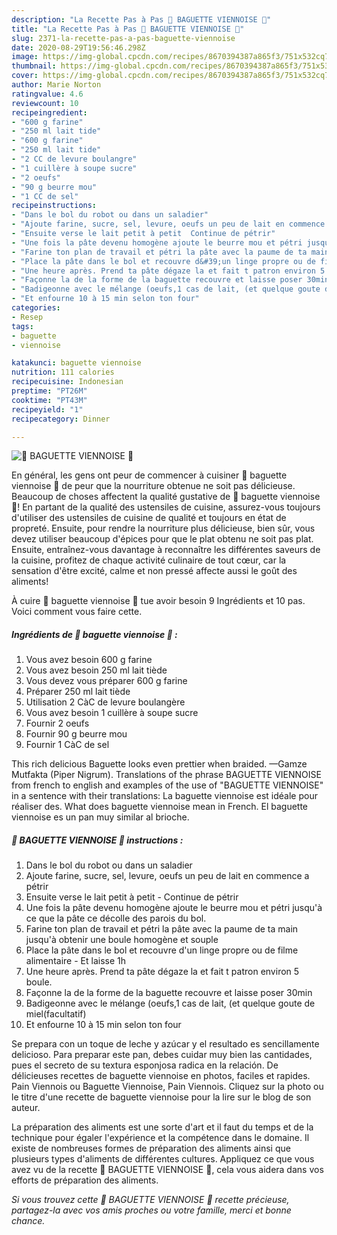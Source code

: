 ```yaml
---
description: "La Recette Pas à Pas 🥖 BAGUETTE VIENNOISE 🥖"
title: "La Recette Pas à Pas 🥖 BAGUETTE VIENNOISE 🥖"
slug: 2371-la-recette-pas-a-pas-baguette-viennoise
date: 2020-08-29T19:56:46.298Z
image: https://img-global.cpcdn.com/recipes/8670394387a865f3/751x532cq70/🥖-baguette-viennoise-🥖-photo-principale-de-la-recette.jpg
thumbnail: https://img-global.cpcdn.com/recipes/8670394387a865f3/751x532cq70/🥖-baguette-viennoise-🥖-photo-principale-de-la-recette.jpg
cover: https://img-global.cpcdn.com/recipes/8670394387a865f3/751x532cq70/🥖-baguette-viennoise-🥖-photo-principale-de-la-recette.jpg
author: Marie Norton
ratingvalue: 4.6
reviewcount: 10
recipeingredient:
- "600 g farine"
- "250 ml lait tide"
- "600 g farine"
- "250 ml lait tide"
- "2 CC de levure boulangre"
- "1 cuillère à soupe sucre"
- "2 oeufs"
- "90 g beurre mou"
- "1 CC de sel"
recipeinstructions:
- "Dans le bol du robot ou dans un saladier"
- "Ajoute farine, sucre, sel, levure, oeufs un peu de lait en commence a pétrir"
- "Ensuite verse le lait petit à petit  Continue de pétrir"
- "Une fois la pâte devenu homogène ajoute le beurre mou et pétri jusqu&#39;à ce que la pâte ce décolle des parois du bol."
- "Farine ton plan de travail et pétri la pâte avec la paume de ta main jusqu&#39;à obtenir une boule homogène et souple"
- "Place la pâte dans le bol et recouvre d&#39;un linge propre ou de filme alimentaire  Et laisse 1h"
- "Une heure après. Prend ta pâte dégaze la et fait t patron environ 5 boule."
- "Façonne la de la forme de la baguette recouvre et laisse poser 30min"
- "Badigeonne avec le mélange (oeufs,1 cas de lait, (et quelque goute de miel(facultatif)"
- "Et enfourne 10 à 15 min selon ton four"
categories:
- Resep
tags:
- baguette
- viennoise

katakunci: baguette viennoise 
nutrition: 111 calories
recipecuisine: Indonesian
preptime: "PT26M"
cooktime: "PT43M"
recipeyield: "1"
recipecategory: Dinner

---
```



![🥖 BAGUETTE VIENNOISE 🥖](https://img-global.cpcdn.com/recipes/8670394387a865f3/751x532cq70/🥖-baguette-viennoise-🥖-photo-principale-de-la-recette.jpg)

En général, les gens ont peur de commencer à cuisiner 🥖 baguette viennoise 🥖 de peur que la nourriture obtenue ne soit pas délicieuse. Beaucoup de choses affectent la qualité gustative de 🥖 baguette viennoise 🥖! En partant de la qualité des ustensiles de cuisine, assurez-vous toujours d'utiliser des ustensiles de cuisine de qualité et toujours en état de propreté. Ensuite, pour rendre la nourriture plus délicieuse, bien sûr, vous devez utiliser beaucoup d'épices pour que le plat obtenu ne soit pas plat. Ensuite, entraînez-vous davantage à reconnaître les différentes saveurs de la cuisine, profitez de chaque activité culinaire de tout cœur, car la sensation d'être excité, calme et non pressé affecte aussi le goût des aliments!

<!--inarticleads1-->

À cuire 🥖 baguette viennoise 🥖 tue avoir besoin 9 Ingrédients et 10 pas. Voici comment vous faire cette.

##### Ingrédients de 🥖 baguette viennoise 🥖 :

1. Vous avez besoin 600 g farine
1. Vous avez besoin 250 ml lait tiède
1. Vous devez vous préparer 600 g farine
1. Préparer 250 ml lait tiède
1. Utilisation 2 CàC de levure boulangère
1. Vous avez besoin 1 cuillère à soupe sucre
1. Fournir 2 oeufs
1. Fournir 90 g beurre mou
1. Fournir 1 CàC de sel


This rich delicious Baguette looks even prettier when braided. —Gamze Mutfakta (Piper Nigrum). Translations of the phrase BAGUETTE VIENNOISE from french to english and examples of the use of &#34;BAGUETTE VIENNOISE&#34; in a sentence with their translations: La baguette viennoise est idéale pour réaliser des. What does baguette viennoise mean in French. El baguette viennoise es un pan muy similar al brioche. 

<!--inarticleads2-->

##### 🥖 BAGUETTE VIENNOISE 🥖 instructions :

1. Dans le bol du robot ou dans un saladier
1. Ajoute farine, sucre, sel, levure, oeufs un peu de lait en commence a pétrir
1. Ensuite verse le lait petit à petit  - Continue de pétrir
1. Une fois la pâte devenu homogène ajoute le beurre mou et pétri jusqu&#39;à ce que la pâte ce décolle des parois du bol.
1. Farine ton plan de travail et pétri la pâte avec la paume de ta main jusqu&#39;à obtenir une boule homogène et souple
1. Place la pâte dans le bol et recouvre d&#39;un linge propre ou de filme alimentaire  - Et laisse 1h
1. Une heure après. Prend ta pâte dégaze la et fait t patron environ 5 boule.
1. Façonne la de la forme de la baguette recouvre et laisse poser 30min
1. Badigeonne avec le mélange (oeufs,1 cas de lait, (et quelque goute de miel(facultatif)
1. Et enfourne 10 à 15 min selon ton four


Se prepara con un toque de leche y azúcar y el resultado es sencillamente delicioso. Para preparar este pan, debes cuidar muy bien las cantidades, pues el secreto de su textura esponjosa radica en la relación. De délicieuses recettes de baguette viennoise en photos, faciles et rapides. Pain Viennois ou Baguette Viennoise, Pain Viennois. Cliquez sur la photo ou le titre d&#39;une recette de baguette viennoise pour la lire sur le blog de son auteur. 

<!--inarticleads1-->

<p>
La préparation des aliments est une sorte d'art et il faut du temps et de la technique pour égaler l'expérience et la compétence dans le domaine. Il existe de nombreuses formes de préparation des aliments ainsi que plusieurs types d'aliments de différentes cultures. Appliquez ce que vous avez vu de la recette 🥖 BAGUETTE VIENNOISE 🥖, cela vous aidera dans vos efforts de préparation des aliments.
</p>

<p>
<i>Si vous trouvez cette 🥖 BAGUETTE VIENNOISE 🥖 recette précieuse, partagez-la avec vos amis proches ou votre famille, merci et bonne chance.</i>
</p>
